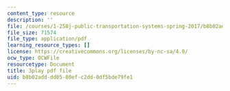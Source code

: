 ```yaml
---
content_type: resource
description: ''
file: /courses/1-258j-public-transportation-systems-spring-2017/b8b02adddd0580efc2dd0df5bde79fe1_h5x7-zejY8c.pdf
file_size: 71574
file_type: application/pdf
learning_resource_types: []
license: https://creativecommons.org/licenses/by-nc-sa/4.0/
ocw_type: OCWFile
resourcetype: Document
title: 3play pdf file
uid: b8b02add-dd05-80ef-c2dd-0df5bde79fe1
---
```

